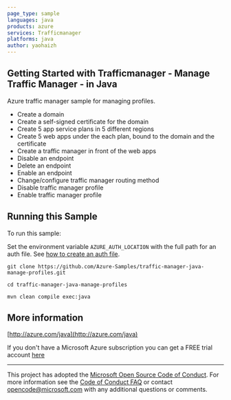 ```yaml
---
page_type: sample
languages: java
products: azure
services: Trafficmanager
platforms: java
author: yaohaizh
---
```


## Getting Started with Trafficmanager - Manage Traffic Manager - in Java ##


  Azure traffic manager sample for managing profiles.
   - Create a domain
   - Create a self-signed certificate for the domain
   - Create 5 app service plans in 5 different regions
   - Create 5 web apps under the each plan, bound to the domain and the certificate
   - Create a traffic manager in front of the web apps
   - Disable an endpoint
   - Delete an endpoint
   - Enable an endpoint
   - Change/configure traffic manager routing method
   - Disable traffic manager profile
   - Enable traffic manager profile
 

## Running this Sample ##

To run this sample:

Set the environment variable `AZURE_AUTH_LOCATION` with the full path for an auth file. See [how to create an auth file](https://github.com/Azure/azure-libraries-for-java/blob/master/AUTH.md).

    git clone https://github.com/Azure-Samples/traffic-manager-java-manage-profiles.git

    cd traffic-manager-java-manage-profiles

    mvn clean compile exec:java

## More information ##

[http://azure.com/java](http://azure.com/java)

If you don't have a Microsoft Azure subscription you can get a FREE trial account [here](http://go.microsoft.com/fwlink/?LinkId=330212)

---

This project has adopted the [Microsoft Open Source Code of Conduct](https://opensource.microsoft.com/codeofconduct/). For more information see the [Code of Conduct FAQ](https://opensource.microsoft.com/codeofconduct/faq/) or contact [opencode@microsoft.com](mailto:opencode@microsoft.com) with any additional questions or comments.